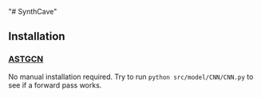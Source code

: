 "# SynthCave" 

## Installation

### [ASTGCN](https://research.engr.oregonstate.edu/rdml/sites/research.engr.oregonstate.edu.rdml/files/final_deep_learning_lidar_odometry.pdf)
No manual installation required. Try to run `python src/model/CNN/CNN.py` to see if a forward pass works.